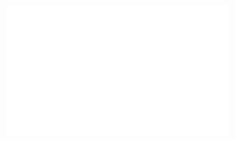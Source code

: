 <div align="center">
  <img src="https://raw.githubusercontent.com/KaibutsuSama/github-stats/3e0b865b3230bcdb7ec3bf29ef04e463ae5502e7/generated/languages.svg"/>  
</div>
